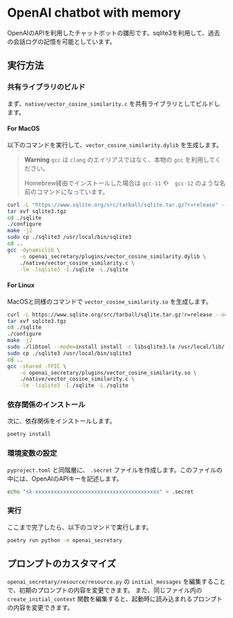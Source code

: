 # OpenAI chatbot with memory

OpenAIのAPIを利用したチャットボットの雛形です。sqlite3を利用して、過去の会話ログの記憶を可能としています。

## 実行方法

### 共有ライブラリのビルド
まず、`native/vector_cosine_similarity.c` を共有ライブラリとしてビルドします。

#### For MacOS

以下のコマンドを実行して、`vector_cosine_similarity.dylib` を生成します。

> **Warning**
> `gcc` は `clang` のエイリアスではなく、本物の `gcc` を利用してください。
>
> Homebrew経由でインストールした場合は `gcc-11` や　`gcc-12` のような名前のコマンドになっています。

```bash
curl -L "https://www.sqlite.org/src/tarball/sqlite.tar.gz?r=release" --output sqlite3.tgz
tar xvf sqlite3.tgz
cd ./sqlite
./configure
make -j2
sudo cp ./sqlite3 /usr/local/bin/sqlite3
cd ..
gcc -dynamiclib \
    -o openai_secretary/plugins/vector_cosine_similarity.dylib \
    ./native/vector_cosine_similarity.c \
    -lm -lsqlite3 -I./sqlite -L./sqlite
```

#### For Linux

MacOSと同様のコマンドで `vector_cosine_similarity.so` を生成します。

```bash
curl -L https://www.sqlite.org/src/tarball/sqlite.tar.gz?r=release --output sqlite3.tgz
tar xvf sqlite3.tgz
cd ./sqlite
./configure
make -j2
sudo ./libtool --mode=install install -c libsqlite3.la /usr/local/lib/
sudo cp ./sqlite3 /usr/local/bin/sqlite3
cd ..
gcc -shared -fPIC \
    -o openai_secretary/plugins/vector_cosine_similarity.so \
    ./native/vector_cosine_similarity.c \
    -lm -lsqlite3 -I./sqlite -L./sqlite
```

### 依存関係のインストール

次に、依存関係をインストールします。

```bash
poetry install
```

### 環境変数の設定

`pyproject.toml` と同階層に、 `.secret` ファイルを作成します。このファイルの中には、OpenAIのAPIキーを記述します。

```bash
echo "sk-xxxxxxxxxxxxxxxxxxxxxxxxxxxxxxxxxxxxxxxx" > .secret
```

### 実行

ここまで完了したら、以下のコマンドで実行します。

```bash
poetry run python -m openai_secretary
```

## プロンプトのカスタマイズ

`openai_secretary/resource/resource.py` の `initial_messages` を編集することで、初期のプロンプトの内容を変更できます。
また、同じファイル内の `create_initial_context` 関数を編集すると、起動時に読み込まれるプロンプトの内容を変更できます。
